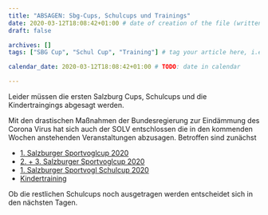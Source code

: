 ```yaml
---
title: "ABSAGEN: Sbg-Cups, Schulcups und Trainings"
date: 2020-03-12T18:08:42+01:00 # date of creation of the file (written)
draft: false

archives: []
tags: ["SBG Cup", "Schul Cup", "Training"] # tag your article here, i.e ["Training", "Administratives"]

calendar_date: 2020-03-12T18:08:42+01:00 # TODO: date in calendar

---
```


Leider müssen die ersten Salzburg Cups, Schulcups und die Kindertraingings abgesagt werden.

<!--more-->

Mit den drastischen Maßnahmen der Bundesregierung zur Eindämmung des Corona Virus hat sich auch der SOLV entschlossen die in den kommenden Wochen anstehenden Veranstaltungen abzusagen. Betroffen sind zunächst
* [1. Salzburger Sportvoglcup 2020](/event/2020/sbgcup/01/)
* [2. + 3. Salzburger Sportvoglcup 2020](/event/2020/sbgcup/02/)
* [1. Salzburger Sportvogl Schulcup 2020](event/2020/schcup/01/)
* [Kindertraining](/post/2020/03/)

Ob die restlichen Schulcups noch ausgetragen werden entscheidet sich in den nächsten Tagen.
